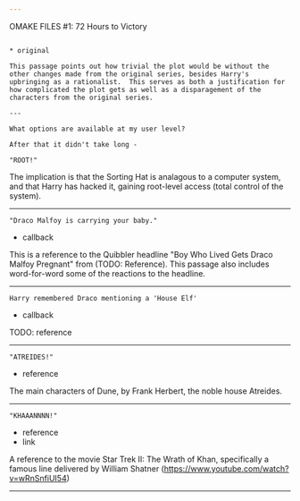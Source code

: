 ```yaml
---

```
OMAKE FILES #1: 72 Hours to Victory
```

* original

This passage points out how trivial the plot would be without the other changes made from the original series, besides Harry's upbringing as a rationalist.  This serves as both a justification for how complicated the plot gets as well as a disparagement of the characters from the original series.

---
```


```
What options are available at my user level?

After that it didn't take long -

"ROOT!"
```

The implication is that the Sorting Hat is analagous to a computer system, and that Harry has hacked it, gaining root-level access (total control of the system).

---

```
"Draco Malfoy is carrying your baby."
```

* callback

This is a reference to the Quibbler headline "Boy Who Lived Gets Draco Malfoy Pregnant" from (TODO: Reference).  This passage also includes word-for-word some of the reactions to the headline.

---

```
Harry remembered Draco mentioning a 'House Elf'
```

* callback

TODO: reference

---

```
"ATREIDES!"
```

* reference

The main characters of Dune, by Frank Herbert, the noble house Atreides.

---

```
"KHAAANNNN!"
```

* reference
* link

A reference to the movie Star Trek II: The Wrath of Khan, specifically a famous line delivered by William Shatner (https://www.youtube.com/watch?v=wRnSnfiUI54)

---
